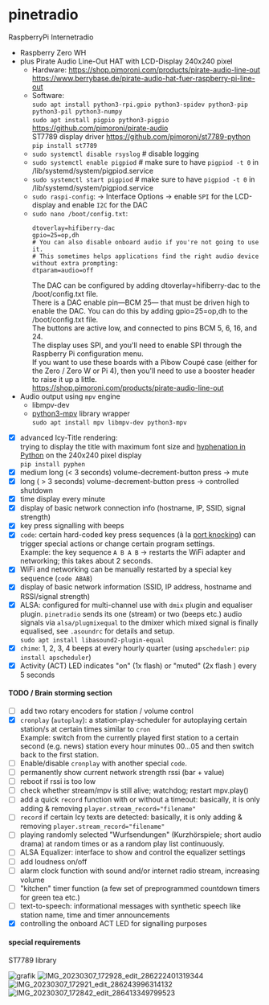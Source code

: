 # pinetradio
RaspberryPi Internetradio

* Raspberry Zero WH
* plus Pirate Audio Line-Out HAT with LCD-Display 240x240 pixel
  * Hardware: https://shop.pimoroni.com/products/pirate-audio-line-out  
  https://www.berrybase.de/pirate-audio-hat-fuer-raspberry-pi-line-out
  * Software:  
  `sudo apt install python3-rpi.gpio python3-spidev python3-pip python3-pil python3-numpy`  
  `sudo apt install pigpio python3-pigpio`  
  https://github.com/pimoroni/pirate-audio  
  ST7789 display driver https://github.com/pimoroni/st7789-python  
  `pip install st7789`
  * `sudo systemctl disable rsyslog` # disable logging
  * `sudo systemctl enable pigpiod` # make sure to have `pigpiod -t 0` in /lib/systemd/system/pigpiod.service
  * `sudo systemctl start pigpiod` # make sure to have `pigpiod -t 0` in /lib/systemd/system/pigpiod.service
  * `sudo raspi-config`: → Interface Options → enable `SPI` for the LCD-display and enable `I2C` for the DAC
  * `sudo nano /boot/config.txt`:
    ```
    dtoverlay=hifiberry-dac
    gpio=25=op,dh
    # You can also disable onboard audio if you're not going to use it.
    # This sometimes helps applications find the right audio device without extra prompting:
    dtparam=audio=off
    ```
    The DAC can be configured by adding dtoverlay=hifiberry-dac to the /boot/config.txt file.  
    There is a DAC enable pin—BCM 25— that must be driven high to enable the DAC. You can do this by adding gpio=25=op,dh to the /boot/config.txt file.  
    The buttons are active low, and connected to pins BCM 5, 6, 16, and 24.  
    The display uses SPI, and you'll need to enable SPI through the Raspberry Pi configuration menu.  
    If you want to use these boards with a Pibow Coupé case (either for the Zero / Zero W or Pi 4), then you'll need to use a booster header to raise it up a little.  
    https://shop.pimoroni.com/products/pirate-audio-line-out
* Audio output using `mpv` engine
  * libmpv-dev
  * [python3-mpv](https://github.com/jaseg/python-mpv) library wrapper  
  ` sudo apt install mpv libmpv-dev python3-mpv ` 
- [x] advanced Icy-Title rendering:  
  trying to display the title with maximum font size and [hyphenation in Python](https://github.com/Kozea/Pyphen) on the 240x240 pixel display  
  `pip install pyphen`
- [x] medium long (< 3 seconds) volume-decrement-button press → mute
- [x] long ( > 3 seconds) volume-decrement-button press → controlled shutdown
- [x] time display every minute
- [x] display of basic network connection info (hostname, IP, SSID, signal strength)
- [x] key press signalling with beeps
- [x] `code`: certain hard-coded key press sequences (à la [port knocking](https://en.wikipedia.org/wiki/Port_knocking)) can trigger special actions or change certain program settings.  
  Example: the key sequence `A B A B` → restarts the WiFi adapter and networking; this takes about 2 seconds.
- [x] WiFi and networking can be manually restarted by a special key sequence (`code ABAB`)
- [x] display of basic network information (SSID, IP address, hostname and RSSI/signal strength)
- [x] ALSA: configured for multi-channel use with `dmix` plugin and equaliser plugin. `pinetradio` sends its one (stream) or two (beeps etc.) audio signals via `alsa/plugmixequal` to the dmixer which mixed signal is finally equalised, see `.asoundrc` for details and setup.  
`sudo apt install libasound2-plugin-equal`
- [x] `chime`: 1, 2, 3, 4 beeps at every hourly quarter (using `apscheduler`: `pip install apscheduler`)
- [x] Activity (ACT) LED indicates "on" (1x flash) or "muted" (2x flash ) every 5 seconds

#### TODO / Brain storming section

- [ ] add two rotary encoders for station / volume control
- [x] `cronplay` (`autoplay`): a station-play-scheduler for autoplaying certain station/s at certain times similar to `cron`  
Example: switch from the currently played first station to a certain second (e.g. news) station every hour minutes 00…05 and then switch back to the first station.
- [ ] Enable/disable `cronplay` with another special `code`.
- [ ] permanently show current network strength rssi (bar + value)
- [ ] reboot if rssi is too low
- [ ] check whether stream/mpv is still alive; watchdog; restart mpv.play()
- [ ] add a quick `record` function with or without a timeout: basically, it is only adding & removing `player.stream_record="filename"`
- [ ] `record` if certain Icy texts are detected: basically, it is only adding & removing `player.stream_record="filename"`
- [ ] playing randomly selected "Wurfsendungen" (Kurzhörspiele; short audio drama) at random times or as a random play list continuously.
- [ ] ALSA Equalizer: interface to show and control the equalizer settings
- [ ] add loudness on/off
- [ ] alarm clock function with sound and/or internet radio stream, increasing volume
- [ ] "kitchen" timer function (a few set of preprogrammed countdown timers for green tea etc.)
- [ ] text-to-speech: informational messages with synthetic speech like station name, time and timer announcements 
- [x] controlling the onboard ACT LED for signalling purposes

#### special requirements

ST7789 library

![grafik](https://user-images.githubusercontent.com/1151915/226862353-6494654d-b1ac-476f-9acd-1418b6f80afd.png)
![IMG_20230307_172928_edit_286222401319344](https://user-images.githubusercontent.com/1151915/223493327-ed8ce69a-5e18-4a8c-9d04-7432bc0ae5c0.jpg)
![IMG_20230307_172921_edit_286243996314132](https://user-images.githubusercontent.com/1151915/223493338-398a7b3f-69fc-477f-8bcc-537ab15db991.jpg)
![IMG_20230307_172842_edit_286413349799523](https://user-images.githubusercontent.com/1151915/223493342-0593e272-ae60-477d-ab75-160946dd4077.jpg)
